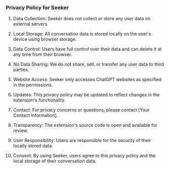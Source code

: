 ### Privacy Policy for Seeker

1. Data Collection: Seeker does not collect or store any user data on external servers.

2. Local Storage: All conversation data is stored locally on the user's device using browser storage.

3. Data Control: Users have full control over their data and can delete it at any time from their browser.

4. No Data Sharing: We do not share, sell, or transfer any user data to third parties.

5. Website Access: Seeker only accesses ChatGPT websites as specified in the permissions.

6. Updates: This privacy policy may be updated to reflect changes in the extension's functionality.

7. Contact: For privacy concerns or questions, please contact [Your Contact Information].

8. Transparency: The extension's source code is open and available for review.

9. User Responsibility: Users are responsible for the security of their locally stored data.

10. Consent: By using Seeker, users agree to this privacy policy and the local storage of their conversation data.
